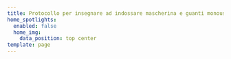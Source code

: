 ```yaml
---
title: Protocollo per insegnare ad indossare mascherina e guanti monouso
home_spotlights:
  enabled: false
  home_img:
    data_position: top center
template: page
---
```

